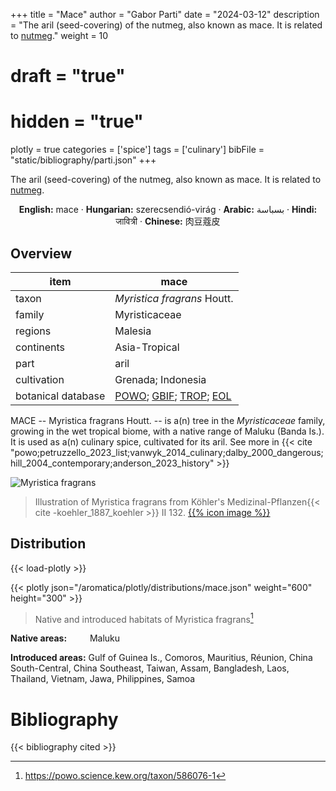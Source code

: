+++
title = "Mace"
author = "Gabor Parti"
date = "2024-03-12"
description = "The aril (seed-covering) of the nutmeg, also known as mace. It is related to [nutmeg](../items/nutmeg)."
weight = 10
# draft = "true"
# hidden = "true"
plotly = true
categories = ['spice']
tags = ['culinary']
bibFile = "static/bibliography/parti.json"
+++

The aril (seed-covering) of the nutmeg, also known as mace. It is related to [nutmeg](../items/nutmeg). [<i class="fab fa-wikipedia-w"></i>](https://en.wikipedia.org/wiki/Nutmeg)

<center>

**English:** mace · **Hungarian:** szerecsendió-virág · **Arabic:** <span class="arabic-text" dir="rtl">بسباسة</span> · **Hindi:** <span class="devanagari-text">जावित्री</span> · **Chinese:** <span class="traditional-chinese-text">肉豆蔻皮</span>

</center>

## Overview

|       item       |                                                                                       mace                                                                                       |
|------------------|----------------------------------------------------------------------------------------------------------------------------------------------------------------------------------|
|       taxon      |                                                                            *Myristica fragrans* Houtt.                                                                           |
|      family      |                                                                                   Myristicaceae                                                                                  |
|      regions     |                                                                                      Malesia                                                                                     |
|    continents    |                                                                                   Asia-Tropical                                                                                  |
|       part       |                                                                                       aril                                                                                       |
|    cultivation   |                                                                                Grenada; Indonesia                                                                                |
|botanical database|[POWO](https://powo.science.kew.org/taxon/586076-1); [GBIF](https://www.gbif.org/species/5406817); [TROP](https://tropicos.org/name/21800077); [EOL](https://eol.org/pages/596922)|

MACE -- Myristica fragrans Houtt. -- is a(n) tree in the *Myristicaceae* family, growing in the wet tropical biome, with a native range of Maluku (Banda Is.). It is used as a(n) culinary spice, cultivated for its aril. See more in  {{< cite "powo;petruzzello_2023_list;vanwyk_2014_culinary;dalby_2000_dangerous;hill_2004_contemporary;anderson_2023_history" >}}

![Myristica fragrans](/images/illustrations/mace.png?width=40rem "Illustration of Myristica fragrans from Köhler's Medizinal-Pflanzen")

>Illustration of Myristica fragrans from Köhler's Medizinal-Pflanzen{{< cite -koehler_1887_koehler >}} II 132. [{{% icon image %}}](https://www.biodiversitylibrary.org/item/10837#page/609/mode/1up)

## Distribution

{{< load-plotly >}}

{{< plotly json="/aromatica/plotly/distributions/mace.json" weight="600" height="300" >}}

>Native and introduced habitats of Myristica fragrans[^powo]

[^powo]: https://powo.science.kew.org/taxon/586076-1

<p style="text-align:left;">

**Native areas:** &ensp; &ensp; &ensp; Maluku

**Introduced areas:** Gulf of Guinea Is., Comoros, Mauritius, Réunion, China South-Central, China Southeast, Taiwan, Assam, Bangladesh, Laos, Thailand, Vietnam, Jawa, Philippines, Samoa

</p>



# Bibliography

{{< bibliography cited >}}

